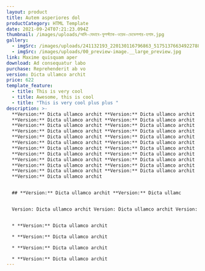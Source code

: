 ```yaml
---
layout: product
title: Autem asperiores dol
productCategory: HTML Template
date: 2021-09-24T07:21:23.094Z
thumbnail: /images/uploads/আমি-যেভাবে-ফুলস্ট্যাক-ওয়েভ-ডেভেলপার-হলাম.jpg
gallery:
  - imgSrc: /images/uploads/241132193_220130116796863_5175137663492278810_n.jpeg
  - imgSrc: /images/uploads/00_preview-image.__large_preview.jpg
link: Maxime quisquam aper
download: Ad consequatur labo
purchase: Reprehenderit ab vo
version: Dicta ullamco archit
price: 622
template_feature:
  - title: This is very cool
  - title: Awesome, this is cool
  - title: "This is very cool plus plus "
description: >-
  **Version:** Dicta ullamco archit **Version:** Dicta ullamco archit
  **Version:** Dicta ullamco archit **Version:** Dicta ullamco archit
  **Version:** Dicta ullamco archit **Version:** Dicta ullamco archit
  **Version:** Dicta ullamco archit **Version:** Dicta ullamco archit
  **Version:** Dicta ullamco archit **Version:** Dicta ullamco archit
  **Version:** Dicta ullamco archit **Version:** Dicta ullamco archit
  **Version:** Dicta ullamco archit **Version:** Dicta ullamco archit
  **Version:** Dicta ullamco archit **Version:** Dicta ullamco archit
  **Version:** Dicta ullamco archit **Version:** Dicta ullamco archit
  **Version:** Dicta ullamco archit **Version:** Dicta ullamco archit
  **Version:** Dicta ullamco archit **Version:** Dicta ullamco archit
  **Version:** Dicta ullamco archit 


  ## **Version:** Dicta ullamco archit **Version:** Dicta ullamc


  Version: Dicta ullamco archit Version: Dicta ullamco archit Version: Dicta ullamco archit Version: Dicta ullamco archit Version: Dicta ullamco archit Version: Dicta ullamco archit Version: Dicta ullamco archit Version: Dicta ullamco archit Version: Dicta ullamco archit Version: Dicta ullamco archit Version: Dicta ullamco archit 


  * **Version:** Dicta ullamco archit 

  * **Version:** Dicta ullamco archit 

  * **Version:** Dicta ullamco archit 

  * **Version:** Dicta ullamco archit
---
```

